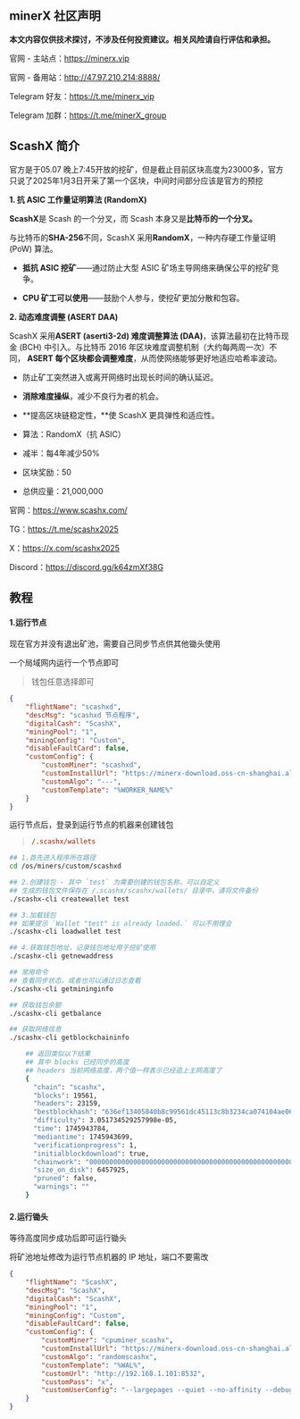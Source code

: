 ## minerX 社区声明

**本文内容仅供技术探讨，不涉及任何投资建议。相关风险请自行评估和承担。**

官网 - 主站点：https://minerx.vip

官网 - 备用站：http://47.97.210.214:8888/

Telegram 好友：https://t.me/minerx_vip

Telegram 加群：https://t.me/minerX_group



## ScashX 简介

官方是于05.07 晚上7:45开放的挖矿，但是截止目前区块高度为23000多，官方只说了2025年1月3日开采了第一个区块，中间时间部分应该是官方的预挖



**1. 抗 ASIC 工作量证明算法 (RandomX)**

**ScashX**是 Scash 的一个分叉，而 Scash 本身又是**比特币的一个分叉。**

 与比特币的**SHA-256**不同，ScashX 采用**RandomX**，一种内存硬工作量证明 (PoW) 算法。

-  **抵抗 ASIC 挖矿**——通过防止大型 ASIC 矿场主导网络来确保公平的挖矿竞争。

-  **CPU 矿工可以使用**——鼓励个人参与，使挖矿更加分散和包容。

 **2. 动态难度调整 (ASERT DAA)** 

ScashX 采用**ASERT (aserti3-2d) 难度调整算法 (DAA)**，该算法最初在比特币现金 (BCH) 中引入。与比特币 2016 年区块难度调整机制（大约每两周一次）不同， **ASERT 每个区块都会调整难度**，从而使网络能够更好地适应哈希率波动。

- 防止矿工突然进入或离开网络时出现长时间的确认延迟。

- **消除难度操纵**，减少不良行为者的机会。

- **提高区块链稳定性，**使 ScashX 更具弹性和适应性。



- 算法：RandomX（抗 ASIC）
- 减半：每4年减少50%
- 区块奖励：50
- 总供应量：21,000,000



官网：https://www.scashx.com/

TG：https://t.me/scashx2025

X：https://x.com/scashx2025

Discord：https://discord.gg/k64zmXf38G





## 教程

#### 1.运行节点

现在官方并没有退出矿池，需要自己同步节点供其他锄头使用

一个局域网内运行一个节点即可

> 钱包任意选择即可

```json
{
    "flightName": "scashxd",
    "descMsg": "scashxd 节点程序",
    "digitalCash": "ScashX",
    "miningPool": "1",
    "miningConfig": "Custom",
    "disableFaultCard": false,
    "customConfig": {
        "customMiner": "scashxd",
        "customInstallUrl": "https://minerx-download.oss-cn-shanghai.aliyuncs.com/20250507_scashx/scashxd-1.0.0.4.tar.gz",
        "customAlgo": "---",
        "customTemplate": "%WORKER_NAME%"
    }
}
```



运行节点后，登录到运行节点的机器来创建钱包

> ```ini
> /.scashx/wallets
> ```
>
> 

```sh
## 1.首先进入程序所在路径
cd /os/miners/custom/scashxd

## 2.创建钱包 - 其中 `test` 为需要创建的钱包名称，可以自定义
## 生成的钱包文件保存在 /.scashx/scashx/wallets/ 目录中，请将文件备份
./scashx-cli createwallet test

## 3.加载钱包
## 如果提示 `Wallet "test" is already loaded.` 可以不用理会
./scashx-cli loadwallet test

## 4.获取钱包地址，记录钱包地址用于挖矿使用
./scashx-cli getnewaddress
```



```sh
## 常用命令
## 查看同步状态，或者也可以通过日志查看
./scashx-cli getmininginfo

## 获取钱包余额
./scashx-cli getbalance

## 获取网络信息
./scashx-cli getblockchaininfo

	## 返回类似以下结果
	## 其中 blocks 已经同步的高度
	## headers 当前网络高度，两个值一样表示已经追上主网高度了
    {
      "chain": "scashx",
      "blocks": 19561,
      "headers": 23159,
      "bestblockhash": "636ef13405840b8c99561dc45113c8b3234ca074104ae06cc0043e3a9652b6a2",
      "difficulty": 3.051734529257998e-05,
      "time": 1745943784,
      "mediantime": 1745943699,
      "verificationprogress": 1,
      "initialblockdownload": true,
      "chainwork": "000000000000000000000000000000000000000000000000000000001054376a",
      "size_on_disk": 6457925,
      "pruned": false,
      "warnings": ""
    }
```



#### 2.运行锄头

等待高度同步成功后即可运行锄头

将矿池地址修改为运行节点机器的  IP 地址，端口不要需改

```json
{
    "flightName": "ScashX",
    "descMsg": "ScashX",
    "digitalCash": "ScashX",
    "miningPool": "1",
    "miningConfig": "Custom",
    "disableFaultCard": false,
    "customConfig": {
        "customMiner": "cpuminer_scashx",
        "customInstallUrl": "https://minerx-download.oss-cn-shanghai.aliyuncs.com/20250507_scashx/cpuminer_scashx-1.0.1.tar.gz",
        "customAlgo": "randomscashx",
        "customTemplate": "%WAL%",
        "customUrl": "http://192.168.1.101:8532",
        "customPass": "x",
        "customUserConfig": "--largepages --quiet --no-affinity --debug"
    }
}
```

